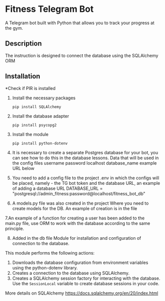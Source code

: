 # Fitness Telegram Bot
A Telegram bot built with Python that allows you to track your progress at the gym.


## Description
The instruction is designed to connect the database using the SQLAlchemy ORM


## Installation
  *Check if PIR is installed
1. Install the necessary packages

     ```shell
     pip install SQLAlchemy
     ```
    
2. Install the database adapter

     ```shell
     pip install psycopg2
     ```

3. Install the module

     ```shell
    pip install python-dotenv

     ```

4. It is necessary to create a separate Postgres database for your bot, you can see how to do this in the database lessons. Data that will be used in the config files
username
password
localhost
database_name
example URL below


5. You need to add a config file to the project
.env
in which the configs will be placed, namely - the TG bot token and the database URL, an example of adding a database URL
DATABASE_URL = "postgresql://admin_fitness:password@localhost/fitness_bot_db"

6. A models.py file was also created in the project
Where you need to create models for the DB.
An example of creation is in the file

7.An example of a function for creating a user has been added to the main.py file, use ORM to work with the database according to the same principle.

8. Added in the db file
Module for installation and configuration of connection to the database.

This module performs the following actions:
1. Downloads the database configuration from environment variables using the python-dotenv library.
2. Creates a connection to the database using SQLAlchemy.
3. Creates a SQLAlchemy session factory for interacting with the database.
Use the `SessionLocal` variable to create database sessions in your code.


More details on SQLAlchemy https://docs.sqlalchemy.org/en/20/index.html